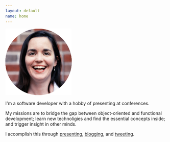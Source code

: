 ```yaml
---
layout: default
name: home
---
```

<img class="portrait" src="images/circlehead.png" />

I'm a software developer with a hobby of presenting at conferences.

My missions are to bridge the gap between object-oriented and functional
development; learn new technoligies and find the essential concepts
inside; and trigger insight in other minds.

I accomplish this through [presenting](talks.html), [blogging](http://blog.jessitron.com), and [tweeting](http://twitter.com/jessitron).


